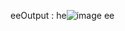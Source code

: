 eeOutput : he![image](https://github.com/user-attachments/assets/5d8178a2-dfc0-4ae0-b47f-aa4ad4a05d6d)
ee

